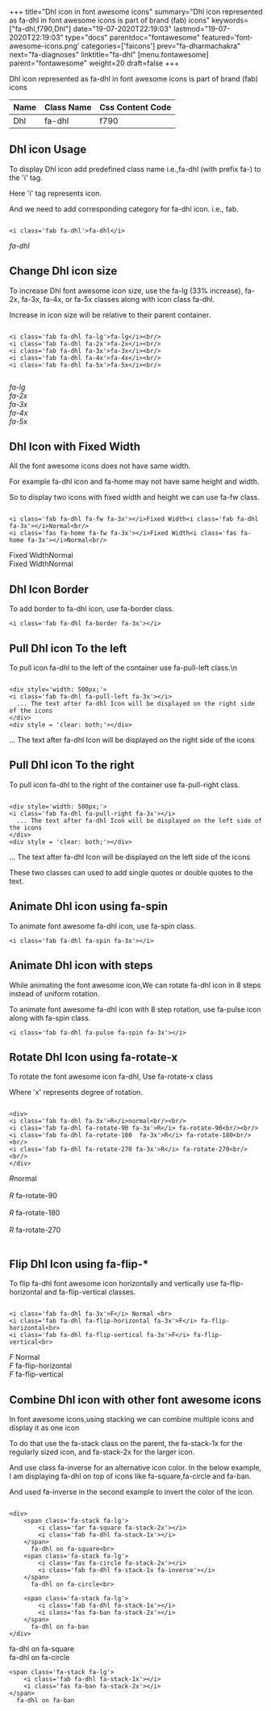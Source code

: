 +++
title="Dhl icon in font awesome icons"
summary="Dhl icon represented as fa-dhl in font awesome icons is part of brand (fab) icons"
keywords=["fa-dhl,f790,Dhl"]
date="19-07-2020T22:19:03"
lastmod="19-07-2020T22:19:03"
type="docs"
parentdoc="fontawesome"
featured='font-awesome-icons.png'
categories=['faicons']
prev="fa-dharmachakra"
next="fa-diagnoses"
linktitle="fa-dhl"
[menu.fontawesome]
parent="fontawesome"
weight=20
draft=false
+++


Dhl icon represented as fa-dhl in font awesome icons is part of brand (fab) icons

<div class='table-responsive'><table class='table'><thead><tr><th>Name</th><th>Class Name</th><th>Css Content Code</th></tr></thead><tbody><tr><td>Dhl</td><td>fa-dhl</td><td>f790</td></tr></tbody></table></div>



## Dhl icon Usage

To display Dhl icon add predefined class name i.e.,fa-dhl (with prefix fa-) to the 'i' tag.

Here 'i' tag represents icon.

And we need to add corresponding category for fa-dhl icon. i.e., fab.


```

<i class='fab fa-dhl'>fa-dhl</i>
```

<i class='fab fa-dhl'>fa-dhl</i>




## Change Dhl icon size
To increase Dhl font awesome icon size, use the fa-lg (33% increase), fa-2x, fa-3x, fa-4x, or fa-5x classes along with icon class fa-dhl.

Increase in icon size will be relative to their parent container. 

```

<i class='fab fa-dhl fa-lg'>fa-lg</i><br/>
<i class='fab fa-dhl fa-2x'>fa-2x</i><br/>
<i class='fab fa-dhl fa-3x'>fa-3x</i><br/>
<i class='fab fa-dhl fa-4x'>fa-4x</i><br/>
<i class='fab fa-dhl fa-5x'>fa-5x</i><br/>
            
```

<i class='fab fa-dhl fa-lg'>fa-lg</i><br/>
<i class='fab fa-dhl fa-2x'>fa-2x</i><br/>
<i class='fab fa-dhl fa-3x'>fa-3x</i><br/>
<i class='fab fa-dhl fa-4x'>fa-4x</i><br/>
<i class='fab fa-dhl fa-5x'>fa-5x</i><br/>
            



## Dhl Icon with Fixed Width 

All the font awesome icons does not have same width.

For example fa-dhl icon and fa-home may not have same height and width.

So to display two icons with fixed width and height we can use fa-fw class.


```

<i class='fab fa-dhl fa-fw fa-3x'></i>Fixed Width<i class='fab fa-dhl fa-3x'></i>Normal<br/>
<i class='fas fa-home fa-fw fa-3x'></i>Fixed Width<i class='fas fa-home fa-3x'></i>Normal<br/>
```

<i class='fab fa-dhl fa-fw fa-3x'></i>Fixed Width<i class='fab fa-dhl fa-3x'></i>Normal<br/>
<i class='fas fa-home fa-fw fa-3x'></i>Fixed Width<i class='fas fa-home fa-3x'></i>Normal<br/>



## Dhl Icon Border 

To add border to fa-dhl icon, use fa-border class.


```
<i class='fab fa-dhl fa-border fa-3x'></i>

```
<i class='fab fa-dhl fa-border fa-3x'></i>





## Pull Dhl icon To the left

To pull icon fa-dhl to the left of the container use fa-pull-left class.\n

```

<div style='width: 500px;'>
<i class='fab fa-dhl fa-pull-left fa-3x'></i>
  ... The text after fa-dhl Icon will be displayed on the right side of the icons
</div>
<div style = 'clear: both;'></div>
```

<div style='width: 500px;'>
<i class='fab fa-dhl fa-pull-left fa-3x'></i>
  ... The text after fa-dhl Icon will be displayed on the right side of the icons
</div>
<div style = 'clear: both;'></div>




## Pull Dhl icon To the right
To pull icon fa-dhl to the right of the container use fa-pull-right class.

```

<div style='width: 500px;'>
<i class='fab fa-dhl fa-pull-right fa-3x'></i>
  ... The text after fa-dhl Icon will be displayed on the left side of the icons
</div>
<div style = 'clear: both;'></div>
```

<div style='width: 500px;'>
<i class='fab fa-dhl fa-pull-right fa-3x'></i>
  ... The text after fa-dhl Icon will be displayed on the left side of the icons
</div>
<div style = 'clear: both;'></div>

These two classes can used to add single quotes or double quotes to the text.


## Animate Dhl icon using fa-spin
To animate font awesome fa-dhl icon, use fa-spin class.

```
<i class='fab fa-dhl fa-spin fa-3x'></i>
```
<i class='fab fa-dhl fa-spin fa-3x'></i>




## Animate Dhl icon with steps
While animating the font awesome icon,We can rotate fa-dhl icon in 8 steps instead of uniform rotation.

To animate font awesome fa-dhl icon with 8 step rotation, use fa-pulse icon along with fa-spin class.


```
<i class='fab fa-dhl fa-pulse fa-spin fa-3x'></i>

```
<i class='fab fa-dhl fa-pulse fa-spin fa-3x'></i>





## Rotate Dhl Icon using fa-rotate-x
To rotate the font awesome icon fa-dhl, Use fa-rotate-x class

Where 'x' represents degree of rotation.


```

<div>
<i class='fab fa-dhl fa-3x'>R</i>normal<br/><br/>
<i class='fab fa-dhl fa-rotate-90 fa-3x'>R</i> fa-rotate-90<br/><br/> 
<i class='fab fa-dhl fa-rotate-180  fa-3x'>R</i> fa-rotate-180<br/><br/> 
<i class='fab fa-dhl fa-rotate-270 fa-3x'>R</i> fa-rotate-270<br/><br/>
</div>
```

<div>
<i class='fab fa-dhl fa-3x'>R</i>normal<br/><br/>
<i class='fab fa-dhl fa-rotate-90 fa-3x'>R</i> fa-rotate-90<br/><br/> 
<i class='fab fa-dhl fa-rotate-180  fa-3x'>R</i> fa-rotate-180<br/><br/> 
<i class='fab fa-dhl fa-rotate-270 fa-3x'>R</i> fa-rotate-270<br/><br/>
</div>




## Flip Dhl Icon using fa-flip-*
To flip fa-dhl font awesome icon horizontally and vertically use fa-flip-horizontal and fa-flip-vertical classes. 

```

<i class='fab fa-dhl fa-3x'>F</i> Normal <br>
<i class='fab fa-dhl fa-flip-horizontal fa-3x'>F</i> fa-flip-horizontal<br>
<i class='fab fa-dhl fa-flip-vertical fa-3x'>F</i> fa-flip-vertical<br>
```

<i class='fab fa-dhl fa-3x'>F</i> Normal <br>
<i class='fab fa-dhl fa-flip-horizontal fa-3x'>F</i> fa-flip-horizontal<br>
<i class='fab fa-dhl fa-flip-vertical fa-3x'>F</i> fa-flip-vertical<br>




## Combine Dhl icon with other font awesome icons
In font awesome icons,using stacking we can combine multiple icons and display it as one icon 

To do that use the fa-stack class on the parent, the fa-stack-1x for the regularly sized icon, and fa-stack-2x for the larger icon.

And use class fa-inverse for an alternative icon color. 
In the below example, I am displaying fa-dhl on top of icons like fa-square,fa-circle and fa-ban.

And used fa-inverse in the second example to invert the color of the icon.

```

<div>
    <span class='fa-stack fa-lg'>
        <i class='far fa-square fa-stack-2x'></i>
        <i class='fab fa-dhl fa-stack-1x'></i>
    </span>
      fa-dhl on fa-square<br>
    <span class='fa-stack fa-lg'>
        <i class='fas fa-circle fa-stack-2x'></i>
        <i class='fab fa-dhl fa-stack-1x fa-inverse'></i>
    </span>
      fa-dhl on fa-circle<br>

    <span class='fa-stack fa-lg'>
        <i class='fab fa-dhl fa-stack-1x'></i>
        <i class='fas fa-ban fa-stack-2x'></i>
    </span>
      fa-dhl on fa-ban
</div>
```

<div>
    <span class='fa-stack fa-lg'>
        <i class='far fa-square fa-stack-2x'></i>
        <i class='fab fa-dhl fa-stack-1x'></i>
    </span>
      fa-dhl on fa-square<br>
    <span class='fa-stack fa-lg'>
        <i class='fas fa-circle fa-stack-2x'></i>
        <i class='fab fa-dhl fa-stack-1x fa-inverse'></i>
    </span>
      fa-dhl on fa-circle<br>

    <span class='fa-stack fa-lg'>
        <i class='fab fa-dhl fa-stack-1x'></i>
        <i class='fas fa-ban fa-stack-2x'></i>
    </span>
      fa-dhl on fa-ban
</div>






